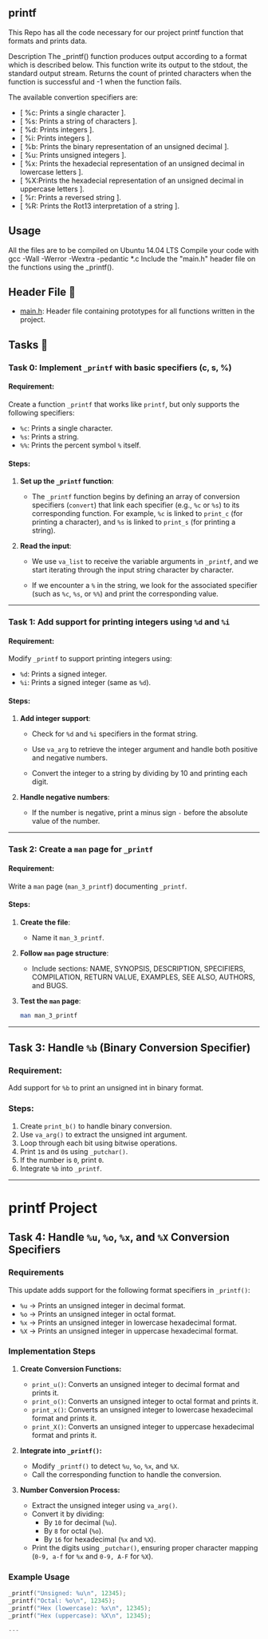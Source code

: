 ## printf

This Repo has all the code necessary for our project printf function that formats and prints data.

Description
The _printf() function produces output according to a format which is described below. This function write its output to the stdout, the standard output stream. Returns the count of printed characters when the function is successful and -1 when the function fails.

The available convertion specifiers are:

* [ %c: Prints a single character ].
* [ %s: Prints a string of characters ].
* [ %d: Prints integers ].
* [ %i: Prints integers ].
* [ %b: Prints the binary representation of an unsigned decimal ].
* [ %u: Prints unsigned integers ].
* [ %x: Prints the hexadecial representation of an unsigned decimal in lowercase letters ].
* [ %X:Prints the hexadecial representation of an unsigned decimal in uppercase letters ].
* [ %r: Prints a reversed string ].
* [ %R: Prints the Rot13 interpretation of a string ].

##  Usage

All the files are to be compiled on Ubuntu 14.04 LTS
Compile your code with gcc -Wall -Werror -Wextra -pedantic *.c
Include the "main.h" header file on the functions using the _printf().

## Header File :file_folder:

* [main.h](./main.h): Header file containing prototypes for all functions written
in the project.

## Tasks :page_with_curl:

### Task 0: Implement `_printf` with basic specifiers (c, s, %)

#### **Requirement**:

Create a function `_printf` that works like `printf`, but only supports the following specifiers:

*   `%c`: Prints a single character.
*   `%s`: Prints a string.
*   `%%`: Prints the percent symbol `%` itself.

#### **Steps**:

1.  **Set up the `_printf` function**:
    
    *   The `_printf` function begins by defining an array of conversion specifiers (`convert`) that link each specifier (e.g., `%c` or `%s`) to its corresponding function. For example, `%c` is linked to `print_c` (for printing a character), and `%s` is linked to `print_s` (for printing a string).
        
2.  **Read the input**:
    
    *   We use `va_list` to receive the variable arguments in `_printf`, and we start iterating through the input string character by character.
        
    *   If we encounter a `%` in the string, we look for the associated specifier (such as `%c`, `%s`, or `%%`) and print the corresponding value.

---

### Task 1: Add support for printing integers using `%d` and `%i`

#### **Requirement**:

Modify `_printf` to support printing integers using:

*   `%d`: Prints a signed integer.
*   `%i`: Prints a signed integer (same as `%d`).

#### **Steps**:

1.  **Add integer support**:
    
    *   Check for `%d` and `%i` specifiers in the format string.
        
    *   Use `va_arg` to retrieve the integer argument and handle both positive and negative numbers.
        
    *   Convert the integer to a string by dividing by 10 and printing each digit.

2.  **Handle negative numbers**:
    
    *   If the number is negative, print a minus sign `-` before the absolute value of the number.

---

### Task 2: Create a `man` page for `_printf`

#### **Requirement**:  
Write a `man` page (`man_3_printf`) documenting `_printf`.  

#### **Steps**:  

1. **Create the file**:  
   - Name it `man_3_printf`.  

2. **Follow `man` page structure**:  
   - Include sections: NAME, SYNOPSIS, DESCRIPTION, SPECIFIERS, COMPILATION, RETURN VALUE, EXAMPLES, SEE ALSO, AUTHORS, and BUGS.  

3. **Test the `man` page**:  
   ```sh
   man man_3_printf

---

## Task 3: Handle `%b` (Binary Conversion Specifier)

### Requirement:
Add support for `%b` to print an unsigned int in binary format.

### Steps:
1. Create `print_b()` to handle binary conversion.
2. Use `va_arg()` to extract the unsigned int argument.
3. Loop through each bit using bitwise operations.
4. Print `1`s and `0`s using `_putchar()`.
5. If the number is `0`, print `0`.
6. Integrate `%b` into `_printf`.

---

# printf Project

## Task 4: Handle `%u`, `%o`, `%x`, and `%X` Conversion Specifiers  

### Requirements  
This update adds support for the following format specifiers in `_printf()`:  
- `%u` → Prints an unsigned integer in decimal format.  
- `%o` → Prints an unsigned integer in octal format.  
- `%x` → Prints an unsigned integer in lowercase hexadecimal format.  
- `%X` → Prints an unsigned integer in uppercase hexadecimal format.  

### Implementation Steps  

1. **Create Conversion Functions:**  
   - `print_u()`: Converts an unsigned integer to decimal format and prints it.  
   - `print_o()`: Converts an unsigned integer to octal format and prints it.  
   - `print_x()`: Converts an unsigned integer to lowercase hexadecimal format and prints it.  
   - `print_X()`: Converts an unsigned integer to uppercase hexadecimal format and prints it.  

2. **Integrate into `_printf()`:**  
   - Modify `_printf()` to detect `%u`, `%o`, `%x`, and `%X`.  
   - Call the corresponding function to handle the conversion.  

3. **Number Conversion Process:**  
   - Extract the unsigned integer using `va_arg()`.  
   - Convert it by dividing:  
     - By `10` for decimal (`%u`).  
     - By `8` for octal (`%o`).  
     - By `16` for hexadecimal (`%x` and `%X`).  
   - Print the digits using `_putchar()`, ensuring proper character mapping (`0-9, a-f` for `%x` and `0-9, A-F` for `%X`).  

### Example Usage  

```c
_printf("Unsigned: %u\n", 12345);
_printf("Octal: %o\n", 12345);
_printf("Hex (lowercase): %x\n", 12345);
_printf("Hex (uppercase): %X\n", 12345);

---
